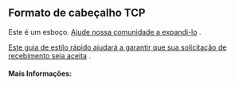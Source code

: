 ## Formato de cabeçalho TCP

Este é um esboço. [Ajude nossa comunidade a expandi-lo](https://github.com/freecodecamp/guides/tree/master/src/pages/network-engineering/tcp-header/index.md) .

[Este guia de estilo rápido ajudará a garantir que sua solicitação de recebimento seja aceita](https://github.com/freecodecamp/guides/blob/master/README.md) .

#### Mais Informações:
